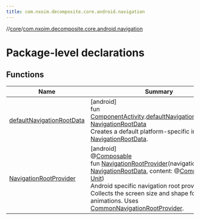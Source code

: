 ```yaml
---
title: com.nxoim.decomposite.core.android.navigation
---
```

//[core](../../index.html)/[com.nxoim.decomposite.core.android.navigation](index.html)



# Package-level declarations



## Functions


| Name | Summary |
|---|---|
| [defaultNavigationRootData](default-navigation-root-data.html) | [android]<br>fun [ComponentActivity](https://developer.android.com/reference/kotlin/androidx/activity/ComponentActivity.html).[defaultNavigationRootData](default-navigation-root-data.html)(): [NavigationRootData](../com.nxoim.decomposite.core.common.navigation/-navigation-root-data/index.html)<br>Creates a default platform-specific instance of [NavigationRootData](../com.nxoim.decomposite.core.common.navigation/-navigation-root-data/index.html). |
| [NavigationRootProvider](-navigation-root-provider.html) | [android]<br>@[Composable](https://developer.android.com/reference/kotlin/androidx/compose/runtime/Composable.html)<br>fun [NavigationRootProvider](-navigation-root-provider.html)(navigationRootData: [NavigationRootData](../com.nxoim.decomposite.core.common.navigation/-navigation-root-data/index.html), content: @[Composable](https://developer.android.com/reference/kotlin/androidx/compose/runtime/Composable.html)() -&gt; [Unit](https://kotlinlang.org/api/latest/jvm/stdlib/kotlin/-unit/index.html))<br>Android specific navigation root provider. Collects the screen size and shape for animations. Uses [CommonNavigationRootProvider](../com.nxoim.decomposite.core.common.navigation/-common-navigation-root-provider.html). |

